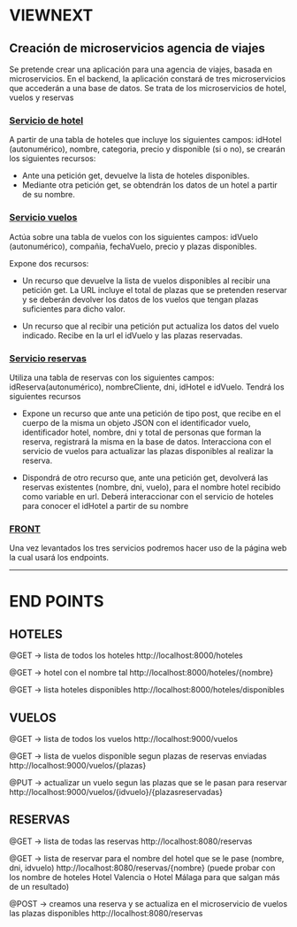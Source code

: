 # VIEWNEXT 

## Creación de microservicios agencia de viajes

Se pretende crear una aplicación para una agencia de viajes, basada en microservicios. En el  backend, la 
aplicación constará de tres microservicios que accederán a una base de datos. Se trata de los 
microservicios de hotel, vuelos y reservas 

### [Servicio de hotel](https://github.com/MrHarvyson/Proyecto_Viewnext/tree/main/hotelMicroservicio)

A partir de una tabla de hoteles que incluye los siguientes campos: idHotel (autonumérico), 
nombre, categoria, precio y disponible (si o no), se crearán los siguientes recursos: 
- Ante una petición get, devuelve la lista de hoteles disponibles. 
- Mediante otra petición get, se obtendrán los datos de un hotel a partir de su nombre.

### [Servicio vuelos](https://github.com/MrHarvyson/Proyecto_Viewnext/tree/main/vueloMicroservicio)

Actúa sobre una tabla de vuelos con los siguientes campos: idVuelo (autonumérico), compañia, 
fechaVuelo, precio y plazas disponibles. 

Expone dos recursos: 
 
- Un recurso que devuelve la lista de vuelos disponibles al recibir una petición get. La  URL 
incluye el total de plazas que se pretenden reservar y se deberán devolver los  datos de 
los vuelos que tengan plazas suficientes para dicho valor.

- Un recurso que al recibir una petición put actualiza los datos del vuelo indicado. Recibe 
en la url el idVuelo y las plazas reservadas.

### [Servicio reservas](https://github.com/MrHarvyson/Proyecto_Viewnext/tree/main/reservaMicroservicio)

Utiliza una tabla de reservas con los siguientes campos: idReserva(autonumérico), 
nombreCliente, dni, idHotel e idVuelo. Tendrá los siguientes recursos 

- Expone un recurso que ante una petición de tipo post, que recibe en el cuerpo de la 
misma un objeto JSON con el identificador vuelo, identificador hotel, nombre, dni y total 
de personas que forman la reserva, registrará la misma en la base de datos. Interacciona 
con el servicio de vuelos para actualizar las plazas disponibles al realizar la reserva. 

- Dispondrá de otro recurso que, ante una petición get, devolverá las reservas existentes 
(nombre, dni, vuelo), para el nombre hotel recibido como variable en url. Deberá 
interaccionar con el servicio de hoteles para conocer el idHotel a partir de su nombre


### [FRONT](https://github.com/MrHarvyson/Proyecto_Viewnext/tree/main/htmlAgencia)

Una vez levantados los tres servicios podremos hacer uso de la página web la cual usará los endpoints.

---

# END POINTS

## HOTELES

@GET -> lista de todos los hoteles
http://localhost:8000/hoteles

@GET -> hotel con el nombre tal
http://localhost:8000/hoteles/{nombre}

@GET -> lista hoteles disponibles
http://localhost:8000/hoteles/disponibles

## VUELOS

@GET -> lista de todos los vuelos
http://localhost:9000/vuelos

@GET -> lista de vuelos disponible segun plazas de reservas enviadas
http://localhost:9000/vuelos/{plazas}

@PUT -> actualizar un vuelo segun las plazas que se le pasan para reservar
http://localhost:9000/vuelos/{idvuelo}/{plazasreservadas}

## RESERVAS

@GET -> lista de todas las reservas
http://localhost:8080/reservas

@GET -> lista de reservar para el nombre del hotel que se le pase (nombre, dni, idvuelo)
http://localhost:8080/reservas/{nombre}
(puede probar con los nombre de hoteles Hotel Valencia o Hotel Málaga para que salgan más de un resultado)

@POST -> creamos una reserva y se actualiza en el microservicio de vuelos las plazas disponibles
http://localhost:8080/reservas

